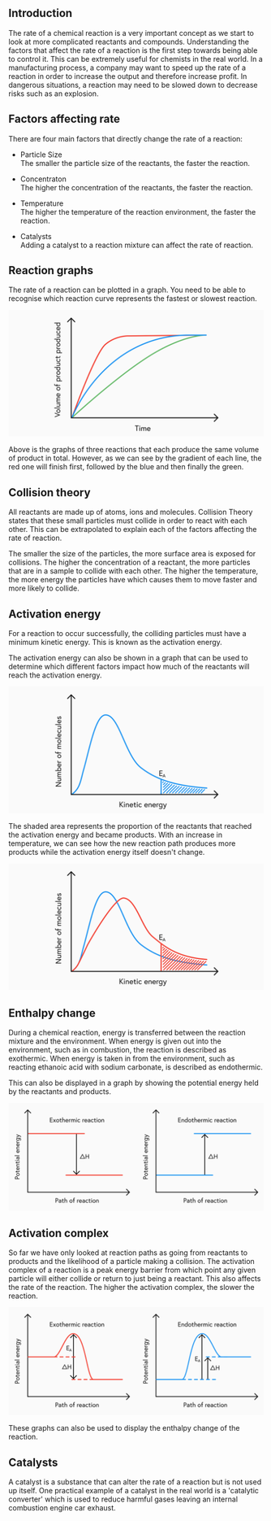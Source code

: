 ## Introduction

The rate of a chemical reaction is a very important concept as we start to look at more complicated reactants and compounds. Understanding the factors that affect the rate of a reaction is the first step towards being able to control it. This can be extremely useful for chemists in the real world. In a manufacturing process, a company may want to speed up the rate of a reaction in order to increase the output and therefore increase profit. In dangerous situations, a reaction may need to be slowed down to decrease risks such as an explosion.

## Factors affecting rate

There are four main factors that directly change the rate of a reaction:

- Particle Size <br>
  The smaller the particle size of the reactants, the faster the reaction.

- Concentraton <br>
  The higher the concentration of the reactants, the faster the reaction.

- Temperature <br>
  The higher the temperature of the reaction environment, the faster the reaction.

- Catalysts <br>
  Adding a catalyst to a reaction mixture can affect the rate of reaction.

## Reaction graphs

The rate of a reaction can be plotted in a graph. You need to be able to recognise which reaction curve represents the fastest or slowest reaction.

![Reaction rate graph](rate_graphs.svg)

Above is the graphs of three reactions that each produce the same volume of product in total. However, as we can see by the gradient of each line, the red one will finish first, followed by the blue and then finally the green.

## Collision theory

All reactants are made up of atoms, ions and molecules. Collision Theory states that these small particles must collide in order to react with each other. This can be extrapolated to explain each of the factors affecting the rate of reaction.

The smaller the size of the particles, the more surface area is exposed for collisions. The higher the concentration of a reactant, the more particles that are in a sample to collide with each other. The higher the temperature, the more energy the particles have which causes them to move faster and more likely to collide.

## Activation energy

For a reaction to occur successfully, the colliding particles must have a minimum kinetic energy. This is known as the activation energy.

The activation energy can also be shown in a graph that can be used to determine which different factors impact how much of the reactants will reach the activation energy.

![Activation energy graph](activation_energy_graph.svg)

The shaded area represents the proportion of the reactants that reached the activation energy and became products. With an increase in temperature, we can see how the new reaction path produces more products while the activation energy itself doesn't change.

![Comparision activation energy graph](comparision_activation_energy_graph.svg)

## Enthalpy change

During a chemical reaction, energy is transferred between the reaction mixture and the environment. When energy is given out into the environment, such as in combustion, the reaction is described as exothermic. When energy is taken in from the environment, such as reacting ethanoic acid with sodium carbonate, is described as endothermic.

This can also be displayed in a graph by showing the potential energy held by the reactants and products.

![Enthalpy change graph](enthalpy-change-graph.svg)

## Activation complex

So far we have only looked at reaction paths as going from reactants to products and the likelihood of a particle making a collision. The activation complex of a reaction is a peak energy barrier from which point any given particle will either collide or return to just being a reactant. This also affects the rate of the reaction. The higher the activation complex, the slower the reaction.

![Activation complex graph](activation_complex_graph.svg)

These graphs can also be used to display the enthalpy change of the reaction.

## Catalysts

A catalyst is a substance that can alter the rate of a reaction but is not used up itself. One practical example of a catalyst in the real world is a 'catalytic converter' which is used to reduce harmful gases leaving an internal combustion engine car exhaust.
